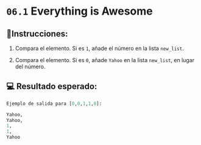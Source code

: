 # `06.1` Everything is Awesome

## 📝Instrucciones:

1. Compara el elemento. Si es `1`, añade el número en la lista `new_list`.

2. Compara el elemento. Si es `0`, añade `Yahoo` en la lista `new_list`, en lugar del número.

## 💻 Resultado esperado:

```py
Ejemplo de salida para [0,0,1,1,0]:

Yahoo,
Yahoo,
1,
1,
Yahoo
```

